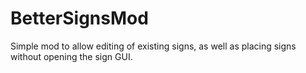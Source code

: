# BetterSignsMod

Simple mod to allow editing of existing signs, as well as placing signs without opening the sign GUI.
